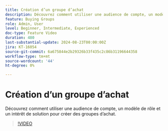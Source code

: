 ```yaml
---
title: Création d’un groupe d’achat
description: Découvrez comment utiliser une audience de compte, un modèle de rôle et un intérêt de solution pour créer des groupes d’achat.
feature: Buying Groups
role: Admin, User
level: Beginner, Intermediate, Experienced
doc-type: Feature Video
duration: 480
last-substantial-update: 2024-08-23T00:00:00Z
jira: KT-16054
source-git-commit: 6a675844e2b29326b33f435c2c86b31196644358
workflow-type: tm+mt
source-wordcount: '44'
ht-degree: 0%

---
```



# Création d’un groupe d’achat

Découvrez comment utiliser une audience de compte, un modèle de rôle et un intérêt de solution pour créer des groupes d’achat.

>[!VIDEO](https://video.tv.adobe.com/v/3433081/?learn=on)
